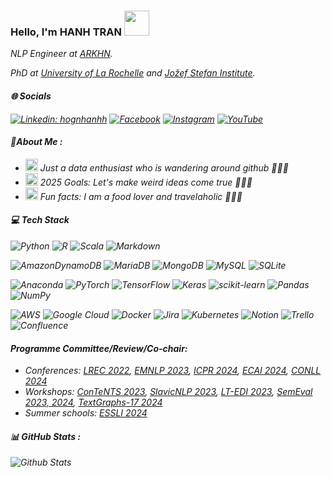 ### Hello, I'm HANH TRAN <img src="https://media.giphy.com/media/KyCKg4Z3rmyrXMUNuk/source.gif" width="40"></h2>
<img align='right' width="200">
<p><em>NLP Engineer at <a href="https://www.arkhn.com/">ARKHN</a>.
<p><em>PhD at <a href="http://univ-larochelle.fr/">University of La Rochelle</a>  and <a href="https://www.ijs.si/ijsw/JSI">Jožef Stefan Institute</a>.
</em></p>

#### 🌐 Socials
<!-- [![GitHub honghahnh](https://img.shields.io/github/followers/honghanhh?label=follow&style=social)](https://github.com/honghanhh) -->
[![Linkedin: hognhanhh](https://img.shields.io/badge/-HongHanh-blue?style=flat-square&logo=Linkedin&logoColor=white&link=linkedin.com/in/hồng-hạnh-0b886212a/)](https://www.linkedin.com/in/h%E1%BB%93ng-h%E1%BA%A1nh-0b886212a/)
[![Facebook](https://img.shields.io/badge/Facebook-%231877F2.svg?logo=Facebook&logoColor=white)](https://www.facebook.com/hanh.blaow/) 
[![Instagram](https://img.shields.io/badge/Instagram-%23E4405F.svg?logo=Instagram&logoColor=white)](https://www.instagram.com/hg.h.a.n.h/) 
[![YouTube](https://img.shields.io/badge/YouTube-%23FF0000.svg?logo=YouTube&logoColor=white)](https://www.youtube.com/channel/UCgyBpo_mrzZYYpX37y1LPhA) 


 #### 💫About Me :
- <img src="https://media.giphy.com/media/j5oMK60WVe1w9YaaOa/source.gif" width="20"> Just a data enthusiast who is wandering around github 👋👋👋
- <img src="https://media.giphy.com/media/j5oMK60WVe1w9YaaOa/source.gif" width="20"> 2025 Goals: Let's make weird ideas come true 🤣🤣🤣
- <img src="https://media.giphy.com/media/j5oMK60WVe1w9YaaOa/source.gif" width="20"> Fun facts: I am a food lover and travelaholic 👋👋👋

#### 💻 Tech Stack
![Python](https://img.shields.io/badge/python-3670A0?style=flat&logo=python&logoColor=ffdd54) ![R](https://img.shields.io/badge/r-%23276DC3.svg?style=flat&logo=r&logoColor=white) ![Scala](https://img.shields.io/badge/scala-%23DC322F.svg?style=flat&logo=scala&logoColor=white) ![Markdown](https://img.shields.io/badge/markdown-%23000000.svg?style=flat&logo=markdown&logoColor=white) 

![AmazonDynamoDB](https://img.shields.io/badge/Amazon%20DynamoDB-4053D6?style=flat&logo=Amazon%20DynamoDB&logoColor=white) ![MariaDB](https://img.shields.io/badge/MariaDB-003545?style=flat&logo=mariadb&logoColor=white) ![MongoDB](https://img.shields.io/badge/MongoDB-%234ea94b.svg?style=flat&logo=mongodb&logoColor=white) ![MySQL](https://img.shields.io/badge/mysql-%2300f.svg?style=flat&logo=mysql&logoColor=white) ![SQLite](https://img.shields.io/badge/sqlite-%2307405e.svg?style=flat&logo=sqlite&logoColor=white)

![Anaconda](https://img.shields.io/badge/Anaconda-%2344A833.svg?style=flat&logo=anaconda&logoColor=white)  ![PyTorch](https://img.shields.io/badge/PyTorch-%23EE4C2C.svg?style=flat&logo=PyTorch&logoColor=white) ![TensorFlow](https://img.shields.io/badge/TensorFlow-%23FF6F00.svg?style=flat&logo=TensorFlow&logoColor=white) ![Keras](https://img.shields.io/badge/Keras-%23D00000.svg?style=flat&logo=Keras&logoColor=white) ![scikit-learn](https://img.shields.io/badge/scikit--learn-%23F7931E.svg?style=flat&logo=scikit-learn&logoColor=white)  ![Pandas](https://img.shields.io/badge/pandas-%23150458.svg?style=flat&logo=pandas&logoColor=white) ![NumPy](https://img.shields.io/badge/numpy-%23013243.svg?style=flat&logo=numpy&logoColor=white) 

![AWS](https://img.shields.io/badge/AWS-%23FF9900.svg?style=flat&logo=amazon-aws&logoColor=white) ![Google Cloud](https://img.shields.io/badge/Google%20Cloud-%234285F4.svg?style=flat&logo=google-cloud&logoColor=white) ![Docker](https://img.shields.io/badge/docker-%230db7ed.svg?style=flat&logo=docker&logoColor=white) ![Jira](https://img.shields.io/badge/jira-%230A0FFF.svg?style=flat&logo=jira&logoColor=white) ![Kubernetes](https://img.shields.io/badge/kubernetes-%23326ce5.svg?style=flat&logo=kubernetes&logoColor=white) ![Notion](https://img.shields.io/badge/Notion-%23000000.svg?style=flat&logo=notion&logoColor=white) ![Trello](https://img.shields.io/badge/Trello-%23026AA7.svg?style=flat&logo=Trello&logoColor=white) ![Confluence](https://img.shields.io/badge/confluence-%23172BF4.svg?style=flat&logo=confluence&logoColor=white)

#### Programme Committee/Review/Co-chair:
- Conferences:  [LREC 2022](https://lrec2022.lrec-conf.org/en/), [EMNLP 2023](https://2023.emnlp.org/),  [ICPR 2024](https://icpr2024.org/), [ECAI 2024](https://www.ecai2024.eu/), [CONLL 2024](https://conll.org/)
- Workshops:  [ConTeNTS 2023](https://contents2023.kulak.kuleuven.be/),  [SlavicNLP 2023](http://bsnlp.cs.helsinki.fi/),  [LT-EDI 2023](https://sites.google.com/view/lt-edi-2023/),  [SemEval 2023, 2024](https://semeval.github.io/SemEval2023/), [TextGraphs-17 2024](https://sites.google.com/view/textgraphs2024)
- Summer schools: [ESSLI 2024](https://2024.esslli.eu/)

#### 📊 GitHub Stats :
<img align="left" alt="Github Stats" src="https://github-readme-stats.vercel.app/api?username=honghanhh&show_icons=true&hide_border=true" />
<!-- <img align="left" src="https://github-readme-stats.vercel.app/api/top-langs?username=honghanhh&show_icons=true&locale=en&layout=compact&hide_border=true" alt="honghanhh" /> -->
<!-- <img align="left" src="https://github-readme-streak-stats.herokuapp.com/?user=honghanhh&show_icons=true&locale=en&layout=compact&hide_border=true" alt="honghanhh" /> -->
